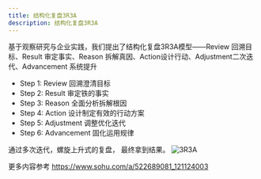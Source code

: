 ```yaml
---
title: 结构化复盘3R3A
description: 结构化复盘3R3A
---
```


基于观察研究与企业实践，我们提出了结构化复盘3R3A模型——Review 回溯目标、Result 审定事实、Reason 拆解真因、Action设计行动、Adjustment二次迭代、Advancement 系统提升

- Step 1: Review 回溯澄清目标
- Step 2: Result 审定铁的事实
- Step 3: Reason 全面分析拆解根因
- Step 4: Action 设计制定有效的行动方案
- Step 5: Adjustment 调整优化迭代
- Step 6: Advancement 固化运用规律

通过多次迭代，螺旋上升式的复盘， 最终拿到结果。
![3R3A](https://p1.itc.cn/q_70/images03/20220214/180664cde0e94b198daad485fed8a9e2.png)


更多内容参考
<https://www.sohu.com/a/522689081_121124003>
